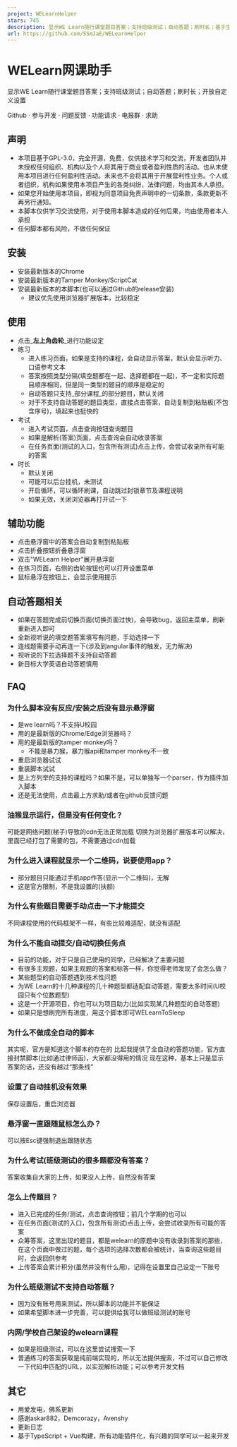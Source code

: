 ```yaml
---
project: WELearnHelper
stars: 745
description: 显示WE Learn随行课堂题目答案；支持班级测试；自动答题；刷时长；基于生成式AI(ChatGPT)的答案生成
url: https://github.com/SSmJaE/WELearnHelper
---
```


WELearn网课助手
===========

显示WE Learn随行课堂题目答案；支持班级测试；自动答题；刷时长；开放自定义设置

Github · 参与开发 · 问题反馈 · 功能请求 · 电报群 · 求助

声明
--

-   本项目基于GPL-3.0，完全开源，免费，仅供技术学习和交流，开发者团队并未授权任何组织、机构以及个人将其用于商业或者盈利性质的活动。也从未使用本项目进行任何盈利性活动。未来也不会将其用于开展营利性业务。个人或者组织，机构如果使用本项目产生的各类纠纷，法律问题，均由其本人承担。
-   如果您开始使用本项目，即视为同意项目免责声明中的一切条款，条款更新不再另行通知。
-   本脚本仅供学习交流使用，对于使用本脚本造成的任何后果，均由使用者本人承担
-   任何脚本都有风险，不做任何保证

安装
--

-   安装最新版本的Chrome
-   安装最新版本的Tamper Monkey/ScriptCat
-   安装最新版本的本脚本(也可以通过Github的release安装)
    -   建议优先使用浏览器扩展版本，比较稳定

使用
--

-   点击_**左上角齿轮**_进行功能设定
-   练习
    -   进入练习页面，如果是支持的课程，会自动显示答案，默认会显示听力、口语参考文本
    -   答案按照类型分隔(填空题都在一起、选择题都在一起)，不一定和实际题目顺序相同，但是同一类型的题目的顺序是稳定的
    -   自动答题只支持_部分课程_的部分题目，默认关闭
    -   对于不支持自动答题的题目类型，直接点击答案，自动复制到粘贴板(不包含序号)，填起来也挺快的
-   考试
    -   进入考试页面，点击查询按钮查询题目
    -   如果是解析(答案)页面，点击查询会自动收录答案
    -   在任务页面(测试的入口，包含所有测试)点击上传，会尝试收录所有可能的答案
-   时长
    -   默认关闭
    -   可能可以后台挂机，未测试
    -   开启循环，可以循环刷课，自动跳过封锁章节及课程说明
    -   如果无效，关闭浏览器再打开试一下

辅助功能
----

-   点击悬浮窗中的答案会自动复制到粘贴板
-   点击折叠按钮折叠悬浮窗
-   双击"WELearn Helper"展开悬浮窗
-   在练习页面，右侧的齿轮按钮也可以打开设置菜单
-   鼠标悬浮在按钮上，会显示使用提示

自动答题相关
------

-   如果在答题完成前切换页面(切换页面过快)，会导致bug，返回主菜单，刷新重新进入即可
-   全新视听说的填空题答案填写有问题，手动选择一下
-   连线题需要手动再连一下(涉及到angular事件的触发，无力解决)
-   视听说的下拉选择题不支持自动答题
-   新目标大学英语自动答题慎用

FAQ
---

### 为什么脚本没有反应/安装之后没有显示悬浮窗

-   是we learn吗？不支持U校园
-   用的是最新版的Chrome/Edge浏览器吗？
-   用的是最新版的tamper monkey吗？
    -   不能是暴力猴，暴力猴api和tamper monkey不一致
-   重启浏览器试试
-   重装脚本试试
-   是上方列举的支持的课程吗？如果不是，可以单独写一个parser，作为插件加入脚本
-   还是无法使用，点击最上方求助/或者在github反馈问题

### 油猴显示运行，但是没有任何变化？

可能是网络问题(梯子)导致的cdn无法正常加载 切换为浏览器扩展版本可以解决，里面已经打包了需要的包，不需要通过cdn加载

### 为什么进入课程就显示一个二维码，说要使用app？

-   部分题目只能通过手机app作答(显示一个二维码)，无解
-   这是官方限制，不是我设置的(扶额)

### 为什么有些题目需要手动点击一下才能提交

不同课程使用的代码框架不一样，有些比较难适配，就没有适配

### 为什么不能自动提交/自动切换任务点

-   目前的功能，对于只是自己使用的同学，已经解决了主要问题
-   有很多主观题，如果主观题的答案和标答一样，你觉得老师发现了会怎么做？
-   某些题型的自动答题遇到技术性问题
-   为WE Learn的十几种课程的几十种题型都适配自动答题，需要太多时间(U校园只有个位数题型)
-   这是一个开源项目，你也可以为项目助力(比如实现某几种题型的自动答题)
-   如果只是想刷完所有进度，用这个脚本即可WELearnToSleep

### 为什么不做成全自动的脚本

其实呢，官方是知道这个脚本的存在的 比起我提供了全自动的答题功能，官方直接封禁脚本(比如通过律师函)，大家都没得用的情况 现在这种，基本上只是显示答案的话，还没有越过“那条线”

### 设置了自动挂机没有效果

保存设置后，重启浏览器

### 悬浮窗一直跟随鼠标怎么办？

可以按Esc键强制退出跟随状态

### 为什么考试(班级测试)的很多题都没有答案？

答案收集自大家的上传，如果没人上传，自然没有答案

### 怎么上传题目？

-   进入已完成的任务/测试，点击查询按钮；前几个学期的也可以
-   在任务页面(测试的入口，包含所有测试)点击上传，会尝试收录所有可能的答案
-   众筹答案，这里出现的题目，都是welearn的原题中没有收录到答案的那些，在这个页面中做过的题，每个选项的选择次数都会被统计，当查询这些题目时，会返回供参考
-   上传答案会累计积分(虽然并没有什么用)，记得在设置里自己设定一下账号

### 为什么班级测试不支持自动答题？

-   因为没有账号用来测试，所以脚本的功能并不能保证
-   如果希望脚本进一步完善，可以提供给我可以做班级测试的账号

### 内网/学校自己架设的welearn课程

-   如果是班级测试，可以在这里尝试搜索一下
-   普通练习的答案获取是纯前端实现的，所以无法提供搜索，不过可以自己修改一下代码中匹配的URL，以实现解析功能；可以参考开发文档

其它
--

-   用爱发电，佛系更新
-   感谢askar882，Demcorazy，Avenshy
-   更新日志
-   基于TypeScript + Vue构建，所有功能插件化，有兴趣的同学可以一起来开发
